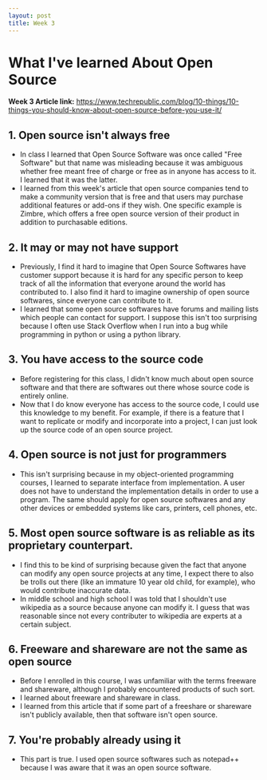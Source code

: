 ```yaml
---
layout: post
title: Week 3
---
```


# What I've learned About Open Source 
__Week 3 Article link:__ https://www.techrepublic.com/blog/10-things/10-things-you-should-know-about-open-source-before-you-use-it/

## 1. Open source isn't always free
  * In class I learned that Open Source Software was once called "Free Software" but that name was misleading because it was ambiguous whether free meant free of charge or free as in anyone has access to it. I learned that it was the latter. 
  * I learned from this week's article that open source companies tend to make a community version that is free and that users may purchase additional features or add-ons if they wish. One specific example is Zimbre, which offers a free open source version of their product in addition to purchasable editions. 
## 2. It may or may not have support
  * Previously, I find it hard to imagine that Open Source Softwares have customer support because it is hard for any specific person to keep track of all the information that everyone around the world has contributed to. I also find it hard to imagine ownership of open source softwares, since everyone can contribute to it. 
  * I learned that some open source softwares have forums and mailing lists which people can contact for support. I suppose this isn't too surprising because I often use Stack Overflow when I run into a bug while programming in python or using a python library. 
## 3. You have access to the source code
  * Before registering for this class, I didn't know much about open source software and that there are softwares out there whose source code is entirely online.
  * Now that I do know everyone has access to the source code, I could use this knowledge to my benefit. For example, if there is a feature that I want to replicate or modify and incorporate into a project, I can just look up the source code of an open source project. 
## 4. Open source is not just for programmers
  * This isn't surprising because in my object-oriented programming courses, I learned to separate interface from implementation. A user does not have to understand the implementation details in order to use a program. The same should apply for open source softwares and any other devices or embedded systems like cars, printers, cell phones, etc. 
## 5. Most open source software is as reliable as its proprietary counterpart. 
  * I find this to be kind of surprising because given the fact that anyone can modify any open source projects at any time, I expect there to also be trolls out there (like an immature 10 year old child, for example), who would contribute inaccurate data. 
  * In middle school and high school I was told that I shouldn't use wikipedia as a source because anyone can modify it. I guess that was reasonable since not every contributer to wikipedia are experts at a certain subject. 
## 6. Freeware and shareware are not the same as open source
  * Before I enrolled in this course, I was unfamiliar with the terms freeware and shareware, although I probably encountered products of such sort. 
  * I learned about freeware and shareware in class.
  * I learned from this article that if some part of a freeshare or shareware isn't publicly available, then that software isn't open source.
## 7. You're probably already using it
  * This part is true. I used open source softwares such as notepad++ because I was aware that it was an open source software.
